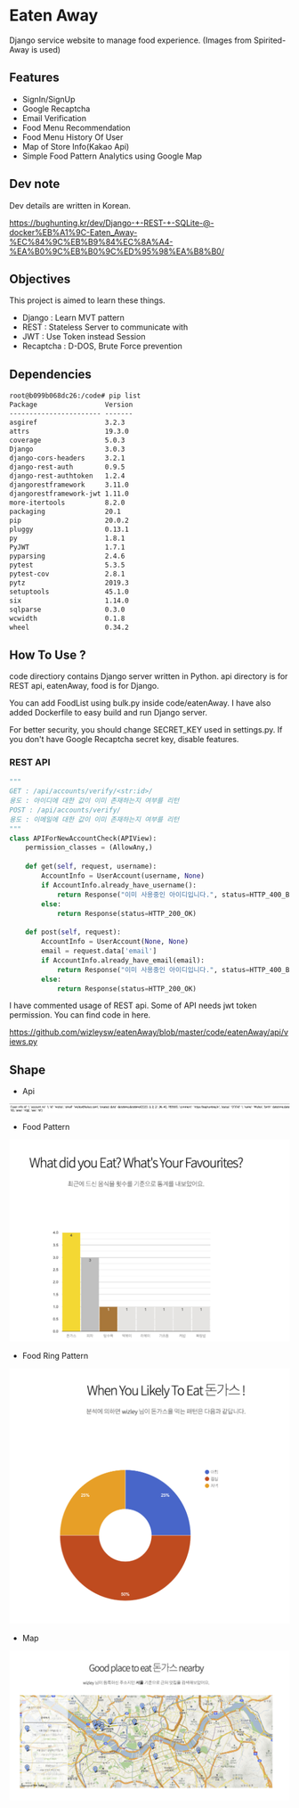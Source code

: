 # Eaten Away

Django service website to manage food experience.
(Images from Spirited-Away is used)

## Features

- SignIn/SignUp
- Google Recaptcha
- Email Verification
- Food Menu Recommendation
- Food Menu History Of User
- Map of Store Info(Kakao Api)
- Simple Food Pattern Analytics using Google Map

## Dev note

Dev details are written in Korean. 

https://bughunting.kr/dev/Django-+-REST-+-SQLite-@-docker%EB%A1%9C-Eaten_Away-%EC%84%9C%EB%B9%84%EC%8A%A4-%EA%B0%9C%EB%B0%9C%ED%95%98%EA%B8%B0/

## Objectives

This project is aimed to learn these things.

- Django : Learn MVT pattern
- REST : Stateless Server to communicate with
- JWT : Use Token instead Session
- Recaptcha : D-DOS, Brute Force prevention

## Dependencies

```
root@b099b068dc26:/code# pip list
Package                 Version
----------------------- -------
asgiref                 3.2.3
attrs                   19.3.0
coverage                5.0.3
Django                  3.0.3
django-cors-headers     3.2.1
django-rest-auth        0.9.5
django-rest-authtoken   1.2.4
djangorestframework     3.11.0
djangorestframework-jwt 1.11.0
more-itertools          8.2.0
packaging               20.1
pip                     20.0.2
pluggy                  0.13.1
py                      1.8.1
PyJWT                   1.7.1
pyparsing               2.4.6
pytest                  5.3.5
pytest-cov              2.8.1
pytz                    2019.3
setuptools              45.1.0
six                     1.14.0
sqlparse                0.3.0
wcwidth                 0.1.8
wheel                   0.34.2
```

## How To Use ?

code directiory contains Django server written in Python. api directory is for REST api, eatenAway, food is for Django.

You can add FoodList using bulk.py inside code/eatenAway. I have also added Dockerfile to easy build and run Django server.

For better security, you should change SECRET_KEY used in settings.py. If you don't have Google Recaptcha secret key, disable features. 

### REST API

```python
""" 
GET : /api/accounts/verify/<str:id>/
용도 : 아이디에 대한 값이 이미 존재하는지 여부를 리턴
POST : /api/accounts/verify/
용도 : 이메일에 대한 값이 이미 존재하는지 여부를 리턴
"""
class APIForNewAccountCheck(APIView):
    permission_classes = (AllowAny,)

    def get(self, request, username):
        AccountInfo = UserAccount(username, None)
        if AccountInfo.already_have_username():
            return Response("이미 사용중인 아이디입니다.", status=HTTP_400_BAD_REQUEST)
        else:
            return Response(status=HTTP_200_OK)

    def post(self, request):
        AccountInfo = UserAccount(None, None)
        email = request.data['email']
        if AccountInfo.already_have_email(email):
            return Response("이미 사용중인 아이디입니다.", status=HTTP_400_BAD_REQUEST)
        else:
            return Response(status=HTTP_200_OK)
```

I have commented usage of REST api. Some of API needs jwt token permission. You can find code in here.

https://github.com/wizleysw/eatenAway/blob/master/code/eatenAway/api/views.py

## Shape

- Api

![Api](https://raw.githubusercontent.com/wizleysw/wizleysw.github.io/master/_posts/img/eatenAway/queryset.png)

- Food Pattern

![Food Pattern](https://raw.githubusercontent.com/wizleysw/wizleysw.github.io/master/_posts/img/eatenAway/graph_food.png)

- Food Ring Pattern

![Food Ring Pattern](https://raw.githubusercontent.com/wizleysw/wizleysw.github.io/master/_posts/img/eatenAway/porklet_graph.png)

- Map

![Map](https://raw.githubusercontent.com/wizleysw/wizleysw.github.io/master/_posts/img/eatenAway/foodmap.png)

